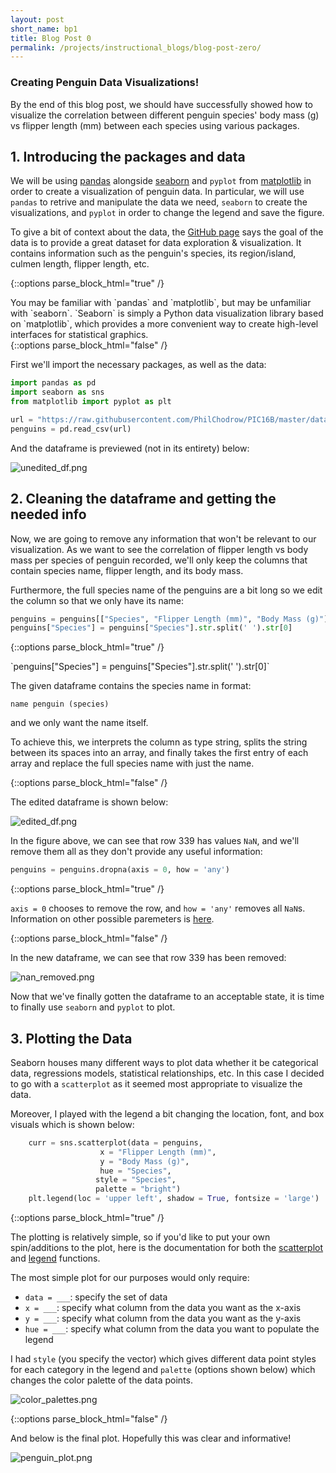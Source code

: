 ```yaml
---
layout: post
short_name: bp1
title: Blog Post 0 
permalink: /projects/instructional_blogs/blog-post-zero/
---
```

### Creating Penguin Data Visualizations!

By the end of this blog post, we should have successfully showed how to visualize the correlation between different penguin species' body mass (g) vs flipper length (mm) between each species using various packages.

## 1. Introducing the packages and data

We will be using [pandas](https://pandas.pydata.org/pandas-docs/stable/index.html) alongside [seaborn](https://seaborn.pydata.org/) and `pyplot` from [matplotlib](https://matplotlib.org/) in order to create a visualization of penguin data. In particular, we will use `pandas` to retrive and manipulate the data we need, `seaborn` to create the visualizations, and `pyplot` in order to change the legend and save the figure.

To give a bit of context about the data, the [GitHub page](https://github.com/allisonhorst/palmerpenguins) says the goal of the data is to provide a great dataset for data exploration & visualization. It contains information such as the penguin's species, its region/island, culmen length, flipper length, etc. 

{::options parse_block_html="true" /}
<div class="got-help">
You may be familiar with `pandas` and `matplotlib`, but may be unfamiliar with `seaborn`. `Seaborn` is simply a Python data visualization library based on `matplotlib`, which provides a more convenient way to create high-level interfaces for statistical graphics.
</div>
{::options parse_block_html="false" /}

First we'll import the necessary packages, as well as the data:

```python
import pandas as pd
import seaborn as sns
from matplotlib import pyplot as plt

url = "https://raw.githubusercontent.com/PhilChodrow/PIC16B/master/datasets/palmer_penguins.csv"
penguins = pd.read_csv(url)
```

And the dataframe is previewed (not in its entirety) below:

![unedited_df.png](/assets/images/pic16b-posts/unedited_df.png)

## 2. Cleaning the dataframe and getting the needed info

Now, we are going to remove any information that won't be relevant to our visualization. As we want to see the correlation of flipper length vs body mass per species of penguin recorded, we'll only keep the columns that contain species name, flipper length, and its body mass.

Furthermore, the full species name of the penguins are a bit long so we edit the column so that we only have its name:

```python
penguins = penguins[["Species", "Flipper Length (mm)", "Body Mass (g)"]]
penguins["Species"] = penguins["Species"].str.split(' ').str[0]
```

{::options parse_block_html="true" /}
<div class="got-help">
`penguins["Species"] = penguins["Species"].str.split(' ').str[0]`

The given dataframe contains the species name in format: 
```
name penguin (species)
```
and we only want the name itself.

To achieve this, we interprets the column as type string, splits the string between its spaces into an array, and finally takes the first entry of each array and replace the full species name with just the name.
</div>
{::options parse_block_html="false" /}

The edited dataframe is shown below:

![edited_df.png](/assets/images/pic16b-posts/edited_df.png)

In the figure above, we can see that row 339 has values `NaN`, and we'll remove them all as they don't provide any useful information:

```python
penguins = penguins.dropna(axis = 0, how = 'any')
```

{::options parse_block_html="true" /}

<div class="got-help">

`axis = 0` chooses to remove the row, and `how = 'any'` removes all `NaN`s. Information on other possible paremeters is [here](https://pandas.pydata.org/pandas-docs/stable/reference/api/pandas.DataFrame.dropna.html).

</div>
{::options parse_block_html="false" /}

In the new dataframe, we can see that row 339 has been removed:

![nan_removed.png](/assets/images/pic16b-posts/nan_removed.png)

Now that we've finally gotten the dataframe to an acceptable state, it is time to finally use `seaborn` and `pyplot` to plot.

## 3. Plotting the Data

Seaborn houses many different ways to plot data whether it be categorical data, regressions models, statistical relationships, etc. In this case I decided to go with a `scatterplot` as it seemed most appropriate to visualize the data.

Moreover, I played with the legend a bit changing the location, font, and box visuals which is shown below:

``` python
    curr = sns.scatterplot(data = penguins, 
                    x = "Flipper Length (mm)", 
                    y = "Body Mass (g)", 
                    hue = "Species", 
                   style = "Species",
                   palette = "bright")
    plt.legend(loc = 'upper left', shadow = True, fontsize = 'large')
```

{::options parse_block_html="true" /}
<div class="gave-help">

The plotting is relatively simple, so if you'd like to put your own spin/additions to the plot, here is the documentation for both the [scatterplot](https://seaborn.pydata.org/generated/seaborn.scatterplot.html) and [legend](https://matplotlib.org/stable/api/_as_gen/matplotlib.pyplot.legend.html) functions.

The most simple plot for our purposes would only require:
 * `data = ___`: specify the set of data 
 * `x = ___`: specify what column from the data you want as the x-axis
 * `y = ___`: specify what column from the data you want as the y-axis
 * `hue = ___`: specify what column from the data you want to populate the legend

 I had `style` (you specify the vector) which gives different data point styles for each category in the legend and `palette` (options shown below) which  changes the color palette of the data points.

![color_palettes.png](/assets/images/pic16b-posts/color_palettes.png)
</div>
{::options parse_block_html="false" /}

And below is the final plot. Hopefully this was clear and informative!

![penguin_plot.png](/assets/images/pic16b-posts/penguin_plot.png)


